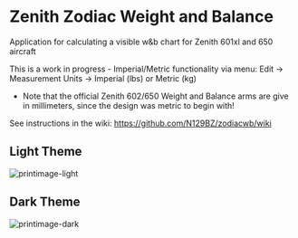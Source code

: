 # Zenith Zodiac Weight and Balance
Application for calculating a visible w&amp;b chart for Zenith 601xl and 650 aircraft

This is a work in progress - Imperial/Metric functionality via menu: Edit -> Measurement Units -> Imperial (lbs) or Metric (kg)
- Note that the official Zenith 602/650 Weight and Balance arms are give in millimeters, since the design was metric to begin with!

See instructions in the wiki: https://github.com/N129BZ/zodiacwb/wiki


## Light Theme
![printimage-light](https://github.com/N129BZ/zodiacwb/assets/47579080/8559777d-c288-4617-b8d5-16ecb1b64f33)


## Dark Theme
![printimage-dark](https://github.com/N129BZ/zodiacwb/assets/47579080/a2365840-8b25-4e4d-87e6-a3e21446c2cc)



